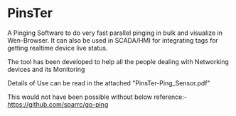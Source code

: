 # PinsTer

A Pinging Software to do very fast parallel pinging in bulk and visualize in Wen-Browser. It can also be used in SCADA/HMI for integrating tags for getting realtime device live status.



The tool has been developed to help all the people dealing with Networking devices and its Monitoring

Details of Use can be read in the attached "PinsTer-Ping_Sensor.pdf"



This would not have been possible without below reference:-
https://github.com/sparrc/go-ping

